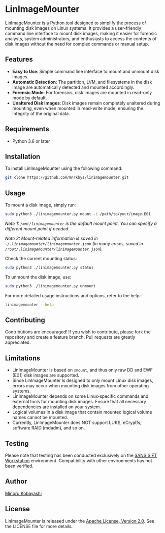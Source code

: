 # LinImageMounter

LinImageMounter is a Python tool designed to simplify the process of mounting disk images on Linux systems. It provides a user-friendly command line interface to mount disk images, making it easier for forensic analysts, system administrators, and enthusiasts to access the contents of disk images without the need for complex commands or manual setup.

## Features

- **Easy to Use**: Simple command line interface to mount and unmount disk images.
- **Automatic Detection**: The partition, LVM, and filesystems in the disk image are automatically detected and mounted accordingly.
- **Forensic Mode**: For forensics, disk images are mounted in read-only mode by default.
- **Unaltered Disk Images**: Disk images remain completely unaltered during mounting, even when mounted in read-write mode, ensuring the integrity of the original data.

## Requirements

- Python 3.6 or later

## Installation

To install LinImageMounter using the following command:

```bash
git clone https://github.com/mnrkbys/linimagemounter.git
```

## Usage

To mount a disk image, simply run:

```bash
sudo python3 ./linimagemounter.py mount -i /path/to/your/image.E01
```

*Note 1: `/mnt/linimagemounter` is the default mount point. You can specify a different mount point if needed.*

*Note 2: Mount-related information is saved in `~/.linimagemounter/linimagemounter.json` (In many cases, saved in `/root/.linimagemounter/linimagemounter.json`).*

Check the current mounting status:

```bash
sudo python3 ./linimagemounter.py status
```

To unmount the disk image, use:

```bash
sudo python3 ./linimagemounter.py unmount
```

For more detailed usage instructions and options, refer to the help:

```bash
linimagemounter --help
```

## Contributing

Contributions are encouraged! If you wish to contribute, please fork the repository and create a feature branch. Pull requests are greatly appreciated.

## Limitations

- LinImageMounter is based on `xmount`, and thus only raw DD and EWF (E01) disk images are supported.
- Since LinImageMounter is designed to only mount Linux disk images, errors may occur when mounting disk images from other operating systems.
- LinImageMounter depends on some Linux-specific commands and external tools for mounting disk images. Ensure that all necessary dependencies are installed on your system.
- Logical volumes in a disk image that contain mounted logical volume names cannot be mounted.
- Currently, LinImageMounter does NOT support LUKS, eCryptfs, software RAID (mdadm), and so on.

## Testing

Please note that testing has been conducted exclusively on the [SANS SIFT Workstation](https://www.sans.org/tools/sift-workstation/) environment. Compatibility with other environments has not been verified.

## Author

[Minoru Kobayashi](https://x.com/unkn0wnbit)

## License

LinImageMounter is released under the [Apache License, Version 2.0](https://www.apache.org/licenses/LICENSE-2.0). See the LICENSE file for more details.
